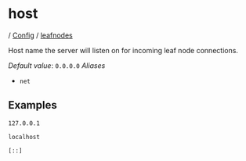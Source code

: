 # host

/ [Config](../../README.md) / [leafnodes](../README.md) 

Host name the server will listen on for incoming
leaf node connections.

*Default value*: `0.0.0.0`
*Aliases*
- `net`

## Examples

```
127.0.0.1
```
```
localhost
```
```
[::]
```

